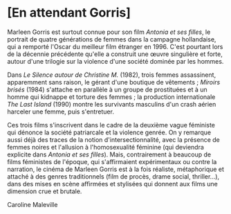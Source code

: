 # [En attendant Gorris]

Marleen Gorris est surtout connue pour son film _Antonia et ses filles_, le portrait de quatre générations de femmes dans la campagne hollandaise, qui a remporté l'Oscar du meilleur film étranger en 1996. C'est pourtant lors de la décennie précédente qu'elle a construit une œuvre singulière et forte, autour d'une trilogie sur la violence d'une société dominée par les hommes.

Dans _Le Silence autour de Christine M._ (1982), trois femmes assassinent, apparemment sans raison, le gérant d'une boutique de vêtements ; _Miroirs brisés_ (1984) s'attache en parallèle à un groupe de prostituées et à un homme qui kidnappe et torture des femmes ; la production internationale _The Last Island_ (1990) montre les survivants masculins d'un crash aérien harceler une femme, puis s'entretuer.

Ces trois films s'inscrivent dans le cadre de la deuxième vague féministe qui dénonce la société patriarcale et la violence genrée. On y remarque aussi déjà des traces de la notion d'intersectionnalité, avec la présence de femmes noires et l'allusion à l'homosexualité féminine (qui deviendra explicite dans _Antonia et ses filles_). Mais, contrairement à beaucoup de films féministes de l'époque, qui s'affirmaient expérimentaux ou contre la narration, le cinéma de Marleen Gorris est à la fois réaliste, métaphorique et attaché à des genres traditionnels (film de procès, drame social, thriller...), dans des mises en scène affirmées et stylisées qui donnent aux films une dimension crue et brutale.

<div class="author">Caroline Maleville</div>
